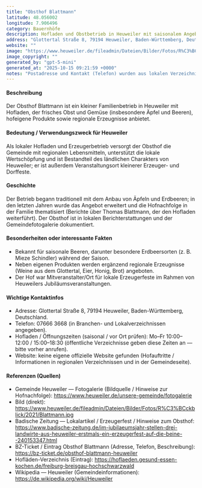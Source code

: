 ```yaml
---
title: "Obsthof Blattmann"
latitude: 48.056002
longitude: 7.906496
category: Bauernhöfe
description: Hofladen und Obstbetrieb in Heuweiler mit saisonalem Angebot (Äpfel, Beeren, Gemüse) und Hofverkauf.
address: "Glottertal Straße 8, 79194 Heuweiler, Baden-Württemberg, Deutschland"
website: ""
image: "https://www.heuweiler.de/fileadmin/Dateien/Bilder/Fotos/R%C3%BCckblick/2021/Blattmann.jpg"
image_copyright: ""
generated_by: "gpt-5-mini"
generated_at: "2025-10-15 09:21:59 +0000"
notes: "Postadresse und Kontakt (Telefon) wurden aus lokalen Verzeichnissen und Badischer Zeitung ermittelt; exakte Hausnummer-Koordinaten für Glottertal Str. 8 konnten nicht eindeutig aus einer einzelnen Geokodierungsquelle gewonnen werden — als ungefähre Position wurden die Koordinaten von Glottertal Straße (nahe Nr. 1) verwendet (48.056002, 7.906496). Bitte vor Ort mit GPS/amtlicher Adresse verifizieren."
---
```


#### Beschreibung
Der Obsthof Blattmann ist ein kleiner Familienbetrieb in Heuweiler mit Hofladen, der frisches Obst und Gemüse (insbesondere Äpfel und Beeren), hofeigene Produkte sowie regionale Erzeugnisse anbietet.

#### Bedeutung / Verwendungszweck für Heuweiler
Als lokaler Hofladen und Erzeugerbetrieb versorgt der Obsthof die Gemeinde mit regionalen Lebensmitteln, unterstützt die lokale Wertschöpfung und ist Bestandteil des ländlichen Charakters von Heuweiler; er ist außerdem Veranstaltungsort kleinerer Erzeuger- und Dorffeste.

#### Geschichte
Der Betrieb begann traditionell mit dem Anbau von Äpfeln und Erdbeeren; in den letzten Jahren wurde das Angebot erweitert und die Hofnachfolge in der Familie thematisiert (Berichte über Thomas Blattmann, der den Hofladen weiterführt). Der Obsthof ist in lokalen Berichterstattungen und der Gemeindefotogalerie dokumentiert.

#### Besonderheiten oder interessante Fakten
- Bekannt für saisonale Beeren, darunter besondere Erdbeersorten (z. B. Mieze Schindler) während der Saison.  
- Neben eigenen Produkten werden ergänzend regionale Erzeugnisse (Weine aus dem Glottertal, Eier, Honig, Brot) angeboten.  
- Der Hof war Mitveranstalter/Ort für lokale Erzeugerfeste im Rahmen von Heuweilers Jubiläumsveranstaltungen.

#### Wichtige Kontaktinfos
- Adresse: Glottertal Straße 8, 79194 Heuweiler, Baden-Württemberg, Deutschland.  
- Telefon: 07666 3668 (in Branchen- und Lokalverzeichnissen angegeben).  
- Hofladen / Öffnungszeiten (saisonal / vor Ort prüfen): Mo–Fr 10:00–12:00 / 15:00–18:30 (öffentliche Verzeichnisse geben diese Zeiten an — bitte vorher anrufen).  
- Website: keine eigene offizielle Website gefunden (Hofauftritte / Informationen in regionalen Verzeichnissen und in der Gemeindeseite).

#### Referenzen (Quellen)
- Gemeinde Heuweiler — Fotogalerie (Bildquelle / Hinweise zur Hofnachfolge): https://www.heuweiler.de/unsere-gemeinde/fotogalerie  
- Bild (direkt): https://www.heuweiler.de/fileadmin/Dateien/Bilder/Fotos/R%C3%BCckblick/2021/Blattmann.jpg  
- Badische Zeitung — Lokalartikel / Erzeugerfest / Hinweise zum Obsthof: https://www.badische-zeitung.de/im-jubilaeumsjahr-stellen-drei-landwirte-aus-heuweiler-erstmals-ein-erzeugerfest-auf-die-beine--240153347.html  
- BZ-Ticket / Eintrag Obsthof Blattmann (Adresse, Telefon, Beschreibung): https://bz-ticket.de/obsthof-blattmann-heuweiler  
- Hofläden-Verzeichnis (Eintrag): https://hoflaeden.gesund-essen-kochen.de/freiburg-breisgau-hochschwarzwald  
- Wikipedia — Heuweiler (Gemeindeinformationen): https://de.wikipedia.org/wiki/Heuweiler